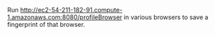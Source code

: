 Run http://ec2-54-211-182-91.compute-1.amazonaws.com:8080/profileBrowser in various browsers to save a fingerprint of that browser.
